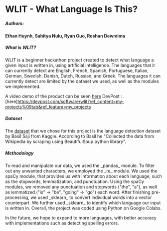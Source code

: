 # WLIT - What Language Is This?
<h5>Authors:</h5>
<b>Ethan Huynh, Sahitya Nulu, Ryan Guo, Roshan Dewmima </b>
<h5>What is WLIT?</h5>
<p>WLIT is a beginner hackathon project created to detect what language a given input is written in, using artificial intelligence. 
The languages that it can currently detect are English, French, Spanish, Portuguese, Italian, German, Swedish, Danish, Dutch, Russian, and Greek. 
The languages it can currently detect are limited by the dataset we used, as well as the modules we implemented. </p> 

A video demo of the product can be seen [here](https://youtu.be/KSlAkXiAuDY)
DevPost :  .[here]https://devpost.com/software/wlit?ref_content=my-projects%09tab&ref_feature=my_projects

<h5>Dataset</h5>
<p>The <a href = https://www.kaggle.com/datasets/basilb2s/language-detection>dataset</a> that we chose for this project is the language detection dataset by Basil Saji from Kaggle. According to Basil he "Collected the data from Wikipedia by scraping using BeautifulSoup python library".</p>

<h5>Methodology</h5>
<p>To read and manipulate our data, we used the _pandas_ module. To filter out any unwanted characters, we employed the _re_ module. We used the spaCy module, that provides us with information about each language, such as the stopwords, lemmatization, and punctuation. Using the spaCy modules, we removed any punctuation and stopwords ("the", "a"), as well as lemmatized ("is" -> "be", "going" -> "go") each word. After finishing pre-processing, we used _sklearn_ to convert individual words into a vector counterpart. We further used _sklearn_ to identify which language our input is written in. Overall, the project was coded using Python on Google Colabs.</p>

In the future, we hope to expand to more languages, with better accuracy with implementations such as detecting spelling errors. 
